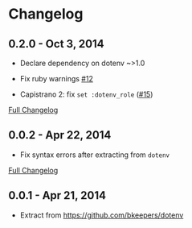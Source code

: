 # Changelog

## 0.2.0 - Oct 3, 2014

* Declare dependency on dotenv ~>1.0

* Fix ruby warnings [#12](https://github.com/bkeepers/dotenv-deployment/pull/12)

* Capistrano 2: fix `set :dotenv_role` ([#15](https://github.com/bkeepers/dotenv-deployment/pull/15))

[Full Changelog](https://github.com/bkeepers/dotenv-deployment/compare/v0.0.2...v0.2.0)

## 0.0.2 - Apr 22, 2014

* Fix syntax errors after extracting from `dotenv`

[Full Changelog](https://github.com/bkeepers/dotenv-deployment/compare/v0.0.1...v0.0.2)

## 0.0.1 - Apr 21, 2014

* Extract from https://github.com/bkeepers/dotenv
